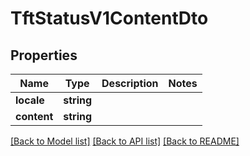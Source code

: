 # TftStatusV1ContentDto

## Properties
Name | Type | Description | Notes
------------ | ------------- | ------------- | -------------
**locale** | **string** |  | 
**content** | **string** |  | 

[[Back to Model list]](../README.md#documentation-for-models) [[Back to API list]](../README.md#documentation-for-api-endpoints) [[Back to README]](../README.md)



